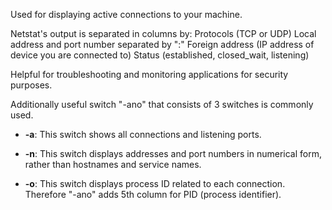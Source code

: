 Used for displaying active connections to your machine.

Netstat's output is separated in columns by:
   Protocols (TCP or UDP)
   Local address and port number separated by ":"
   Foreign address (IP address of device you are connected to)
   Status (established, closed_wait, listening)

Helpful for troubleshooting and monitoring applications for security purposes.

Additionally useful switch "-ano" that consists of 3 switches is commonly used.
- **-a**: This switch shows all connections and listening ports.
    
- **-n**: This switch displays addresses and port numbers in numerical form, rather than hostnames and service names.
    
- **-o**: This switch displays process ID related to each connection.
Therefore "-ano" adds 5th column for PID (process identifier).